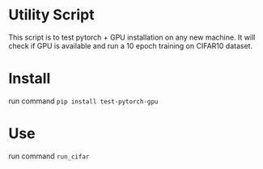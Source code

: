 # Utility Script
This script is to test pytorch + GPU installation on any new machine.
It will check if GPU is available and run a 10 epoch training on CIFAR10 dataset.
# Install
run command `pip install test-pytorch-gpu`
# Use
run command `run_cifar`

